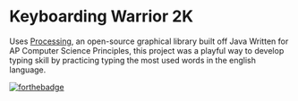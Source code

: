 # Keyboarding Warrior 2K
Uses [Processing](https://en.wikipedia.org/wiki/Processing_(programming_language)), an open-source graphical library built off Java
Written for AP Computer Science Principles, this project was a playful way to develop typing skill by practicing typing the most used words in the english language.

[![forthebadge](https://forthebadge.com/images/badges/contains-technical-debt.svg)](https://forthebadge.com) 
